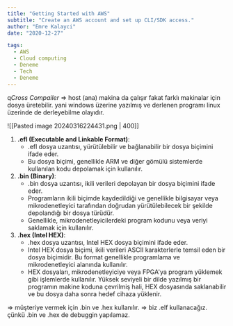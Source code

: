 ```yaml
---
title: "Getting Started with AWS"
subtitle: "Create an AWS account and set up CLI/SDK access."
author: "Emre Kalayci"
date: "2020-12-27"

tags:
  - AWS
  - Cloud computing
  - Deneme
  - Tech
  - Deneme
---
```




q*Cross Compailer* => host (ana) makina da çalışır fakat farklı makinalar için dosya üretebilir.
yani windows üzerine yazılmış ve derlenen programı linux üzerinde de derleyebilme olayıdır.

![[Pasted image 20240316224431.png | 400]]

1. **.efl (Executable and Linkable Format)**:    
    - .efl dosya uzantısı, yürütülebilir ve bağlanabilir bir dosya biçimini ifade eder.
    - Bu dosya biçimi, genellikle ARM ve diğer gömülü sistemlerde kullanılan kodu depolamak için kullanılır.
2. **.bin (Binary)**:    
    - .bin dosya uzantısı, ikili verileri depolayan bir dosya biçimini ifade eder.
    - Programların ikili biçimde kaydedildiği ve genellikle bilgisayar veya mikrodenetleyici tarafından doğrudan yürütülebilecek bir şekilde depolandığı bir dosya türüdür.
    - Genellikle, mikrodenetleyicilerdeki program kodunu veya veriyi saklamak için kullanılır.
3. **.hex (Intel HEX)**:    
    - .hex dosya uzantısı, Intel HEX dosya biçimini ifade eder.
    - Intel HEX dosya biçimi, ikili verileri ASCII karakterlerle temsil eden bir dosya biçimidir. Bu format genellikle programlama ve mikrodenetleyici alanında kullanılır.
    - HEX dosyaları, mikrodenetleyiciye veya FPGA'ya program yüklemek gibi işlemlerde kullanılır. Yüksek seviyeli bir dilde yazılmış bir programın makine koduna çevrilmiş hali, HEX dosyasında saklanabilir ve bu dosya daha sonra hedef cihaza yüklenir.
    
=> müşteriye vermek için .bin ve .hex kullanılır.
=> biz .elf kullanacağız. çünkü .bin ve .hex de debuggin yapılamaz.